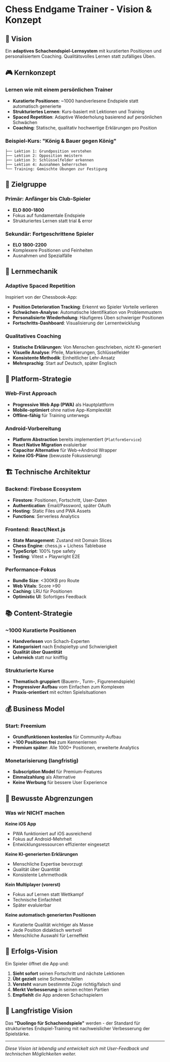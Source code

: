# Chess Endgame Trainer - Vision & Konzept

## 🎯 Vision

Ein **adaptives Schachendspiel-Lernsystem** mit kuratierten Positionen und personalisiertem Coaching. Qualitätsvolles Lernen statt zufälliges Üben.

## 🎮 Kernkonzept

### Lernen wie mit einem persönlichen Trainer

- **Kuratierte Positionen**: ~1000 handverlesene Endspiele statt automatisch generierte
- **Strukturiertes Lernen**: Kurs-basiert mit Lektionen und Training
- **Spaced Repetition**: Adaptive Wiederholung basierend auf persönlichen Schwächen
- **Coaching**: Statische, qualitativ hochwertige Erklärungen pro Position

### Beispiel-Kurs: "König & Bauer gegen König"

```
├── Lektion 1: Grundposition verstehen
├── Lektion 2: Opposition meistern
├── Lektion 3: Schlüsselfelder erkennen
├── Lektion 4: Ausnahmen beherrschen
└── Training: Gemischte Übungen zur Festigung
```

## 🎯 Zielgruppe

### Primär: Anfänger bis Club-Spieler

- **ELO 800-1800**
- Fokus auf fundamentale Endspiele
- Strukturiertes Lernen statt trial & error

### Sekundär: Fortgeschrittene Spieler

- **ELO 1800-2200**
- Komplexere Positionen und Feinheiten
- Ausnahmen und Spezialfälle

## 🧠 Lernmechanik

### Adaptive Spaced Repetition

Inspiriert von der Chessbook-App:

- **Position Deterioration Tracking**: Erkennt wo Spieler Vorteile verlieren
- **Schwächen-Analyse**: Automatische Identifikation von Problemmustern
- **Personalisierte Wiederholung**: Häufigeres Üben schwieriger Positionen
- **Fortschritts-Dashboard**: Visualisierung der Lernentwicklung

### Qualitatives Coaching

- **Statische Erklärungen**: Von Menschen geschrieben, nicht KI-generiert
- **Visuelle Analyse**: Pfeile, Markierungen, Schlüsselfelder
- **Konsistente Methodik**: Einheitlicher Lehr-Ansatz
- **Mehrsprachig**: Start auf Deutsch, später Englisch

## 📱 Platform-Strategie

### Web-First Approach

- **Progressive Web App (PWA)** als Hauptplattform
- **Mobile-optimiert** ohne native App-Komplexität
- **Offline-fähig** für Training unterwegs

### Android-Vorbereitung

- **Platform Abstraction** bereits implementiert (`PlatformService`)
- **React Native Migration** evaluierbar
- **Capacitor Alternative** für Web→Android Wrapper
- **Keine iOS-Pläne** (bewusste Fokussierung)

## 🏗️ Technische Architektur

### Backend: Firebase Ecosystem

- **Firestore**: Positionen, Fortschritt, User-Daten
- **Authentication**: Email/Password, später OAuth
- **Hosting**: Static Files und PWA Assets
- **Functions**: Serverless Analytics

### Frontend: React/Next.js

- **State Management**: Zustand mit Domain Slices
- **Chess Engine**: chess.js + Lichess Tablebase
- **TypeScript**: 100% type safety
- **Testing**: Vitest + Playwright E2E

### Performance-Fokus

- **Bundle Size**: <300KB pro Route
- **Web Vitals**: Score >90
- **Caching**: LRU für Positionen
- **Optimistic UI**: Sofortiges Feedback

## 📚 Content-Strategie

### ~1000 Kuratierte Positionen

- **Handverlesen** von Schach-Experten
- **Kategorisiert** nach Endspieltyp und Schwierigkeit
- **Qualität über Quantität**
- **Lehrreich** statt nur knifflig

### Strukturierte Kurse

- **Thematisch gruppiert** (Bauern-, Turm-, Figurenendspiele)
- **Progressiver Aufbau** vom Einfachen zum Komplexen
- **Praxis-orientiert** mit echten Spielsituationen

## 💰 Business Model

### Start: Freemium

- **Grundfunktionen kostenlos** für Community-Aufbau
- **~100 Positionen frei** zum Kennenlernen
- **Premium später**: Alle 1000+ Positionen, erweiterte Analytics

### Monetarisierung (langfristig)

- **Subscription Model** für Premium-Features
- **Einmalzahlung** als Alternative
- **Keine Werbung** für bessere User Experience

## 🚫 Bewusste Abgrenzungen

### Was wir NICHT machen

**Keine iOS App**

- PWA funktioniert auf iOS ausreichend
- Fokus auf Android-Mehrheit
- Entwicklungsressourcen effizienter eingesetzt

**Keine KI-generierten Erklärungen**

- Menschliche Expertise bevorzugt
- Qualität über Quantität
- Konsistente Lehrmethodik

**Kein Multiplayer (vorerst)**

- Fokus auf Lernen statt Wettkampf
- Technische Einfachheit
- Später evaluierbar

**Keine automatisch generierten Positionen**

- Kuratierte Qualität wichtiger als Masse
- Jede Position didaktisch wertvoll
- Menschliche Auswahl für Lerneffekt

## 🎯 Erfolgs-Vision

Ein Spieler öffnet die App und:

1. **Sieht sofort** seinen Fortschritt und nächste Lektionen
2. **Übt gezielt** seine Schwachstellen
3. **Versteht** warum bestimmte Züge richtig/falsch sind
4. **Merkt Verbesserung** in seinen echten Partien
5. **Empfiehlt** die App anderen Schachspielern

## 🔮 Langfristige Vision

Das **"Duolingo für Schachendspiele"** werden - der Standard für strukturiertes Endspiel-Training mit nachweislicher Verbesserung der Spielstärke.

---

_Diese Vision ist lebendig und entwickelt sich mit User-Feedback und technischen Möglichkeiten weiter._
